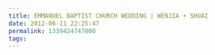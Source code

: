 ```yaml
---
title: EMMANUEL BAPTIST CHURCH WEDDING | WENJIA + SHUAI
date: 2012-06-11 22:25:47
permalink: 1339424747000
tags:
---
```


<img src="http://farm8.staticflickr.com/7099/7364454014_f37032cb66_b.jpg" alt="" />

<img src="http://farm9.staticflickr.com/8159/7179225065_0cd82911f1_b.jpg" alt="" />

<img src="http://farm8.staticflickr.com/7071/7179222941_c433621273_b.jpg" alt="" />
